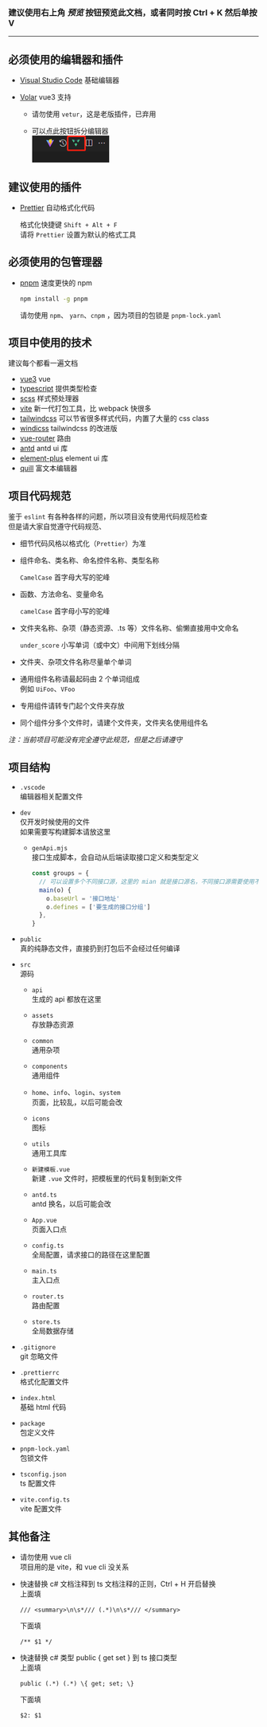 ### **建议使用右上角 _预览_ 按钮预览此文档，或者同时按 Ctrl + K 然后单按 V**

---

## 必须使用的编辑器和插件

- [Visual Studio Code](https://code.visualstudio.com/) 基础编辑器
- [Volar](https://marketplace.visualstudio.com/items?itemName=johnsoncodehk.volar) vue3 支持

  - 请勿使用 `vetur`，这是老版插件，已弃用

  - 可以点此按钮拆分编辑器  
    ![](.vscode/.readme/1.png)

## 建议使用的插件

- [Prettier](https://marketplace.visualstudio.com/items?itemName=esbenp.prettier-vscode) 自动格式化代码

  格式化快捷键 `Shift + Alt + F`  
  请将 `Prettier` 设置为默认的格式工具

## 必须使用的包管理器

- [pnpm](https://www.pnpm.cn/) 速度更快的 npm

  ```sh
  npm install -g pnpm
  ```

  请勿使用 `npm`、 `yarn`、`cnpm` ，因为项目的包锁是 `pnpm-lock.yaml`

## 项目中使用的技术

建议每个都看一遍文档

- [vue3](https://v3.cn.vuejs.org/) vue
- [typescript](https://www.typescriptlang.org/) 提供类型检查
- [scss](https://sass-lang.com/) 样式预处理器
- [vite](https://cn.vitejs.dev/) 新一代打包工具，比 webpack 快很多
- [tailwindcss](https://www.tailwindcss.cn/docs) 可以节省很多样式代码，内置了大量的 css class
- [windicss](https://cn.windicss.org/) tailwindcss 的改进版
- [vue-router](https://next.router.vuejs.org/zh/) 路由
- [antd](https://2x.antdv.com/components/overview-cn/) antd ui 库
- [element-plus](https://element-plus.org/zh-CN/) element ui 库
- [quill](https://quilljs.com/) 富文本编辑器

## 项目代码规范

鉴于 `eslint` 有各种各样的问题，所以项目没有使用代码规范检查  
但是请大家自觉遵守代码规范、

- 细节代码风格以格式化（`Prettier`）为准

- 组件命名、类名称、命名控件名称、类型名称

  `CamelCase` 首字母大写的驼峰

- 函数、方法命名、变量命名

  `camelCase` 首字母小写的驼峰

- 文件夹名称、杂项（静态资源、.ts 等）文件名称、偷懒直接用中文命名

  `under_score` 小写单词（或中文）中间用下划线分隔

- 文件夹、杂项文件名称尽量单个单词
- 通用组件名称请最起码由 2 个单词组成  
  例如 `UiFoo`、`VFoo`
- 专用组件请转专门起个文件夹存放
- 同个组件分多个文件时，请建个文件夹，文件夹名使用组件名

_注：当前项目可能没有完全遵守此规范，但是之后请遵守_

## 项目结构

- `.vscode`  
  编辑器相关配置文件
- `dev`  
  仅开发时候使用的文件  
  如果需要写构建脚本请放这里

  - `genApi.mjs`  
    接口生成脚本，会自动从后端读取接口定义和类型定义

    ```js
    const groups = {
      // 可以设置多个不同接口源，这里的 mian 就是接口源名，不同接口源需要使用不同的源名，源名是自定义的
      main(o) {
        o.baseUrl = '接口地址'
        o.defines = ['要生成的接口分组']
      },
    }
    ```

- `public`  
  真的纯静态文件，直接扔到打包后不会经过任何编译

- `src`  
  源码

  - `api`  
    生成的 api 都放在这里

  - `assets`  
    存放静态资源

  - `common`  
    通用杂项

  - `components`  
    通用组件

  - `home`、`info`、`login`、`system`  
    页面，比较乱，以后可能会改

  - `icons`  
    图标
  
  - `utils`  
    通用工具库  

  - `新建模板.vue`  
    新建 `.vue` 文件时，把模板里的代码复制到新文件   

  - `antd.ts`  
    antd 换名，以后可能会改

  - `App.vue`  
    页面入口点

  - `config.ts`  
    全局配置，请求接口的路径在这里配置  

  - `main.ts`  
    主入口点

  - `router.ts`  
    路由配置

  - `store.ts`  
    全局数据存储

- `.gitignore`  
  git 忽略文件

- `.prettierrc`  
  格式化配置文件

- `index.html`  
  基础 html 代码

- `package`  
  包定义文件

- `pnpm-lock.yaml`  
  包锁文件

- `tsconfig.json`  
  ts 配置文件

- `vite.config.ts`  
  vite 配置文件

## 其他备注

- 请勿使用 vue cli  
  项目用的是 vite，和 vue cli 没关系

- 快速替换 c# 文档注释到 ts 文档注释的正则，Ctrl + H 开启替换  
  上面填
  ```
  /// <summary>\n\s*/// (.*)\n\s*/// </summary>
  ```
  下面填
  ```
  /** $1 */
  ```
- 快速替换 c# 类型 public { get set } 到 ts 接口类型  
  上面填
  ```
  public (.*) (.*) \{ get; set; \}
  ```
  下面填
  ```
  $2: $1
  ```
